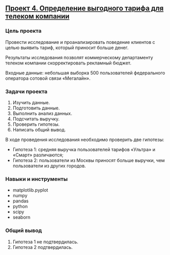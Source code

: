 ## [Проект 4. Определение выгодного тарифа для телеком компании](04-determining-a-favorable-tariff-for-telecom--statistical-da.ipynb)


### Цель проекта

Провести исследование и проанализировать поведение клиентов с целью выявить тариф, который приносит больше денег.

Результаты исследования позволят коммерческому департаменту телеком компании скорректировать рекламный бюджет.

Входные данные: небольшая выборка 500 пользователей федерального оператора сотовой связи «Мегалайн».


### Задачи проекта

1. Изучить данные.
2. Подготовить данные.
3. Выполнить анализ данных.
4. Подсчитать выручку.
5. Проверить гипотезы.
6. Написать общий вывод.

В ходе проведения исследования необходимо проверить две гипотезы:

- Гипотеза 1: средняя выручка пользователей тарифов «Ультра» и «Смарт» различаются;
- Гипотеза 2: пользователи из Москвы приносят больше выручки, чем пользователи из других городов.


### Навыки и инструменты

- matplotlib.pyplot
- numpy
- pandas
- python
- scipy
- seaborn


### Общий вывод

1. Гипотеза 1 не подтвердилась.
2. Гипотеза 2 подтвердилась.
